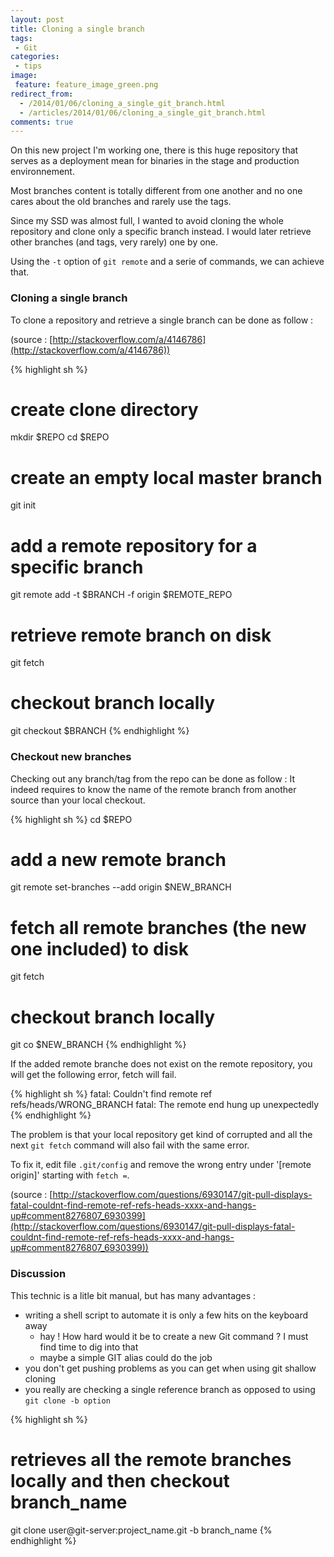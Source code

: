 ```yaml
---
layout: post
title: Cloning a single branch
tags:
 - Git
categories:
 - tips
image:
 feature: feature_image_green.png
redirect_from:
  - /2014/01/06/cloning_a_single_git_branch.html
  - /articles/2014/01/06/cloning_a_single_git_branch.html
comments: true
---
```


On this new project I'm working one, there is this huge repository that serves as a deployment mean for binaries in the stage and production environnement.

Most branches content is totally different from one another and no one cares about the old branches and rarely use the tags.

Since my SSD was almost full, I wanted to avoid cloning the whole repository and clone only a specific branch instead. I would later retrieve other branches (and tags, very rarely) one by one.

Using the `-t` option of `git remote` and a serie of commands, we can achieve that.


### Cloning a single branch
To clone a repository and retrieve a single branch can be done as follow :

(source : [http://stackoverflow.com/a/4146786](http://stackoverflow.com/a/4146786))

{% highlight sh %}
# create clone directory
mkdir $REPO
cd $REPO
# create an empty local master branch
git init
# add a remote repository for a specific branch
git remote add -t $BRANCH -f origin $REMOTE_REPO
# retrieve remote branch on disk
git fetch
# checkout branch locally
git checkout $BRANCH
{% endhighlight %}

### Checkout new branches

Checking out any branch/tag from the repo can be done as follow :
It indeed requires to know the name of the remote branch from another source than your local checkout.

{% highlight sh %}
cd $REPO
# add a new remote branch
git remote set-branches --add origin $NEW_BRANCH
# fetch all remote branches (the new one included) to disk
git fetch
# checkout branch locally
git co $NEW_BRANCH
{% endhighlight %}

If the added remote branche does not exist on the remote repository, you will get the following error, fetch will fail.

{% highlight sh %}
fatal: Couldn't find remote ref refs/heads/WRONG_BRANCH
fatal: The remote end hung up unexpectedly
{% endhighlight %}

The problem is that your local repository get kind of corrupted and all the next `git fetch` command will also fail with the same error.

To fix it, edit file `.git/config` and remove the wrong entry under '[remote origin]' starting with `fetch =`.

(source : [http://stackoverflow.com/questions/6930147/git-pull-displays-fatal-couldnt-find-remote-ref-refs-heads-xxxx-and-hangs-up#comment8276807_6930399](http://stackoverflow.com/questions/6930147/git-pull-displays-fatal-couldnt-find-remote-ref-refs-heads-xxxx-and-hangs-up#comment8276807_6930399))

### Discussion
This technic is a litle bit manual, but has many advantages :

* writing a shell script to automate it is only a few hits on the keyboard away
    - hay ! How hard would it be to create a new Git command ? I must find time to dig into that
    - maybe a simple GIT alias could do the job
* you don't get pushing problems as you can get when using git shallow cloning
* you really are checking a single reference branch as opposed to using `git clone -b option`

{% highlight sh %}
# retrieves all the remote branches locally and then checkout branch_name
git clone user@git-server:project_name.git -b branch_name
{% endhighlight %}
